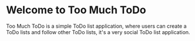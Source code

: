 # Welcome to Too Much ToDo #

Too Much ToDo is a simple ToDo list application, where users can create a ToDo lists and follow other ToDo lists, it's a very social ToDo list application.

